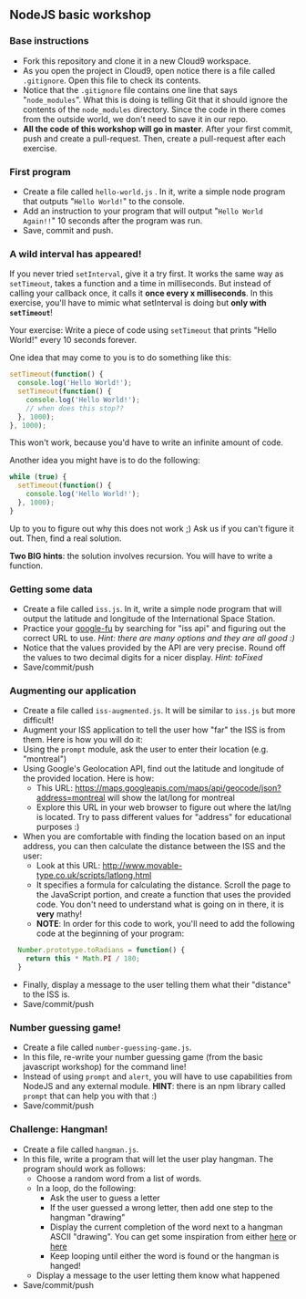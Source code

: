 ## NodeJS basic workshop

### Base instructions
  * Fork this repository and clone it in a new Cloud9 workspace.
  * As you open the project in Cloud9, open notice there is a file called `.gitignore`. Open this file to check its contents.
  * Notice that the `.gitignore` file contains one line that says "`node_modules`". What this is doing is telling Git that it should ignore the contents of the `node_modules` directory. Since the code in there comes from the outside world, we don't need to save it in our repo.
  * **All the code of this workshop will go in master**. After your first commit, push and create a pull-request. Then, create a pull-request after each exercise.

### First program
  * Create a file called `hello-world.js` . In it, write a simple node program that outputs "`Hello World!`" to the console.
  * Add an instruction to your program that will output "`Hello World Again!!`" 10 seconds after the program was run.
  * Save, commit and push.

### A wild interval has appeared!
If you never tried `setInterval`, give it a try first. It works the same way as `setTimeout`, takes a function and a time in milliseconds. But instead of calling your callback once, it calls it **once every x milliseconds**. In this exercise, you'll have to mimic what setInterval is doing but **only with `setTimeout`**!

Your exercise: Write a piece of code using `setTimeout` that prints "Hello World!" every 10 seconds forever.

One idea that may come to you is to do something like this:
```javascript
setTimeout(function() {
  console.log('Hello World!');
  setTimeout(function() {
    console.log('Hello World!');
    // when does this stop??
  }, 1000);
}, 1000);
```

This won't work, because you'd have to write an infinite amount of code.

Another idea you might have is to do the following:

```javascript
while (true) {
  setTimeout(function() {
    console.log('Hello World!');
  }, 1000);
}
```

Up to you to figure out why this does not work ;) Ask us if you can't figure it out. Then, find a real solution.

**Two BIG hints**: the solution involves recursion. You will have to write a function.
  
### Getting some data
  * Create a file called `iss.js`. In it, write a simple node program that will output the latitude and longitude of the International Space Station.
  * Practice your [google-fu](http://www.urbandictionary.com/define.php?term=google-fu) by searching for "iss api" and figuring out the correct URL to use. *Hint: there are many options and they are all good :)*
  * Notice that the values provided by the API are very precise. Round off the values to two decimal digits for a nicer display. *Hint: toFixed*
  * Save/commit/push
  
### Augmenting our application
  * Create a file called `iss-augmented.js`. It will be similar to `iss.js` but more difficult!
  * Augment your ISS application to tell the user how "far" the ISS is from them. Here is how you will do it:
  * Using the `prompt` module, ask the user to enter their location (e.g. "montreal")
  * Using Google's Geolocation API, find out the latitude and longitude of the provided location. Here is how:
    * This URL: https://maps.googleapis.com/maps/api/geocode/json?address=montreal will show the lat/long for montreal
    * Explore this URL in your web browser to figure out where the lat/lng is located. Try to pass different values for "address" for educational purposes :)
  * When you are comfortable with finding the location based on an input address, you can then calculate the distance between the ISS and the user:
    * Look at this URL: http://www.movable-type.co.uk/scripts/latlong.html
    * It specifies a formula for calculating the distance. Scroll the page to the JavaScript portion, and create a function that uses the provided code. You don't need to understand what is going on in there, it is **very** mathy!
    * **NOTE**: In order for this code to work, you'll need to add the following code at the beginning of your program:
```javascript
  Number.prototype.toRadians = function() {
    return this * Math.PI / 180;
  }
```
  * Finally, display a message to the user telling them what their "distance" to the ISS is.
  * Save/commit/push
  
### Number guessing game!
  * Create a file called `number-guessing-game.js`.
  * In this file, re-write your number guessing game (from the basic javascript workshop) for the command line!
  * Instead of using `prompt` and `alert`, you will have to use capabilities from NodeJS and any external module. **HINT**: there is an npm library called `prompt` that can help you with that :)
  * Save/commit/push
  
### Challenge: Hangman!
  * Create a file called `hangman.js`.
  * In this file, write a program that will let the user play hangman. The program should work as follows:
    * Choose a random word from a list of words.
    * In a loop, do the following:
      * Ask the user to guess a letter
      * If the user guessed a wrong letter, then add one step to the hangman "drawing"
      * Display the current completion of the word next to a hangman ASCII "drawing". You can get some inspiration from either [here](http://www.berkeleyinternet.com/perl/node30.html) or [here](http://ascii.co.uk/art/hangman)
      * Keep looping until either the word is found or the hangman is hanged!
    * Display a message to the user letting them know what happened
  * Save/commit/push
